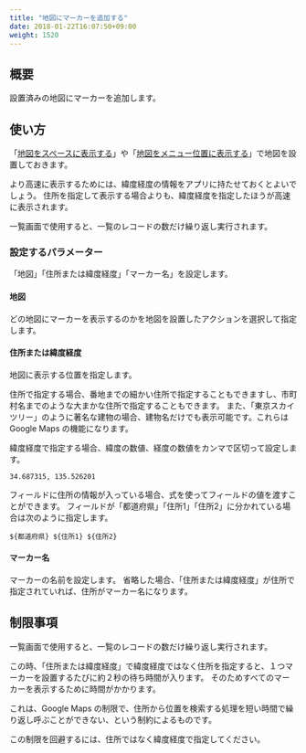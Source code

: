 ```yaml
---
title: "地図にマーカーを追加する"
date: 2018-01-22T16:07:50+09:00
weight: 1520
---
```


## 概要

設置済みの地図にマーカーを追加します。

## 使い方

「[地図をスペースに表示する](../show_google_map/)」や「[地図をメニュー位置に表示する](../show_google_map_at_menu)」で地図を設置しておきます。

より高速に表示するためには、緯度経度の情報をアプリに持たせておくとよいでしょう。
住所を指定して表示する場合よりも、緯度経度を指定したほうが高速に表示されます。

一覧画面で使用すると、一覧のレコードの数だけ繰り返し実行されます。

### 設定するパラメーター

「地図」「住所または緯度経度」「マーカー名」を設定します。

#### 地図

どの地図にマーカーを表示するのかを地図を設置したアクションを選択して指定します。


#### 住所または緯度経度

地図に表示する位置を指定します。

住所で指定する場合、番地までの細かい住所で指定することもできますし、市町村名までのような大まかな住所で指定することもできます。
また、「東京スカイツリー」のように著名な建物の場合、建物名だけでも表示可能です。これらは Google Maps の機能になります。

緯度経度で指定する場合、緯度の数値、経度の数値をカンマで区切って設定します。

```
34.687315, 135.526201
```

フィールドに住所の情報が入っている場合、式を使ってフィールドの値を渡すことができます。
フィールドが「都道府県」「住所1」「住所2」に分かれている場合は次のように指定します。

```
${都道府県} ${住所1} ${住所2}
```

#### マーカー名

マーカーの名前を設定します。
省略した場合、「住所または緯度経度」が住所で指定されていれば、住所がマーカー名になります。


## 制限事項

一覧画面で使用すると、一覧のレコードの数だけ繰り返し実行されます。

この時、「住所または緯度経度」で緯度経度ではなく住所を指定すると、１つマーカーを設置するたびに約２秒の待ち時間が入ります。
そのためすべてのマーカーを表示するために時間がかかります。

これは、Google Maps の制限で、住所から位置を検索する処理を短い時間で繰り返し呼ぶことができない、という制約によるものです。

この制限を回避するには、住所ではなく緯度経度で指定してください。
